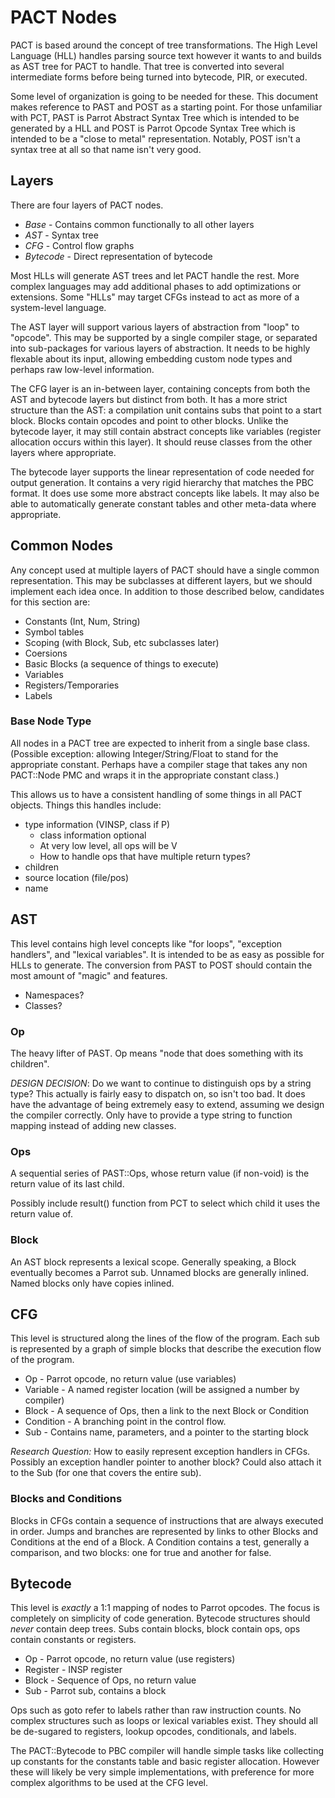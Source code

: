 PACT Nodes
==========

PACT is based around the concept of tree transformations.  The High Level
Language (HLL) handles parsing source text however it wants to and builds
as AST tree for PACT to handle.  That tree is converted into several
intermediate forms before being turned into bytecode, PIR, or executed.

Some level of organization is going to be needed for these.  This document
makes reference to PAST and POST as a starting point.  For those unfamiliar
with PCT, PAST is Parrot Abstract Syntax Tree which is intended to be
generated by a HLL and POST is Parrot Opcode Syntax Tree which is intended
to be a "close to metal" representation.  Notably, POST isn't a syntax tree
at all so that name isn't very good.



Layers
------

There are four layers of PACT nodes.

* *Base* - Contains common functionally to all other layers
* *AST* - Syntax tree
* *CFG* - Control flow graphs
* *Bytecode* - Direct representation of bytecode

Most HLLs will generate AST trees and let PACT handle the rest.  More
complex languages may add additional phases to add optimizations or
extensions.  Some "HLLs" may target CFGs instead to act as more of a
system-level language.

The AST layer will support various layers of abstraction from "loop" to
"opcode".  This may be supported by a single compiler stage, or separated
into sub-packages for various layers of abstraction.  It needs to be highly
flexable about its input, allowing embedding custom node types and perhaps
raw low-level information.

The CFG layer is an in-between layer, containing concepts from both the AST
and bytecode layers but distinct from both.  It has a more strict structure
than the AST: a compilation unit contains subs that point to a start block.
Blocks contain opcodes and point to other blocks.  Unlike the bytecode
layer, it may still contain abstract concepts like variables (register
allocation occurs within this layer).  It should reuse classes from the
other layers where appropriate.

The bytecode layer supports the linear representation of code needed for
output generation.  It contains a very rigid hierarchy that matches the PBC
format.  It does use some more abstract concepts like labels.  It may also
be able to automatically generate constant tables and other meta-data where
appropriate.

Common Nodes
------------

Any concept used at multiple layers of PACT should have a single common
representation.  This may be subclasses at different layers, but we should
implement each idea once.  In addition to those described below, candidates
for this section are:

* Constants (Int, Num, String)
* Symbol tables
* Scoping (with Block, Sub, etc subclasses later)
* Coersions
* Basic Blocks (a sequence of things to execute)
* Variables
* Registers/Temporaries
* Labels

### Base Node Type

All nodes in a PACT tree are expected to inherit from a single base class.
(Possible exception: allowing Integer/String/Float to stand for the
appropriate constant.  Perhaps have a compiler stage that takes any non
PACT::Node PMC and wraps it in the appropriate constant class.)

This allows us to have a consistent handling of some things in all PACT
objects.  Things this handles include:

* type information (VINSP, class if P)
    * class information optional
    * At very low level, all ops will be V
    * How to handle ops that have multiple return types?
* children
* source location (file/pos)
* name



AST
---

This level contains high level concepts like "for loops", "exception
handlers", and "lexical variables".  It is intended to be as easy as
possible for HLLs to generate.  The conversion from PAST to POST should
contain the most amount of "magic" and features.

* Namespaces?
* Classes?

### Op

The heavy lifter of PAST.  Op means "node that does something with its
children".

*DESIGN DECISION*: Do we want to continue to distinguish ops by a string
type?  This actually is fairly easy to dispatch on, so isn't too bad.  It
does have the advantage of being extremely easy to extend, assuming we
design the compiler correctly.  Only have to provide a type string to
function mapping instead of adding new classes.

### Ops

A sequential series of PAST::Ops, whose return value (if non-void) is the
return value of its last child.

Possibly include result() function from PCT to select which child it uses
the return value of.

### Block

An AST block represents a lexical scope.  Generally speaking, a Block
eventually becomes a Parrot sub.  Unnamed blocks are generally inlined.
Named blocks only have copies inlined.



CFG
---

This level is structured along the lines of the flow of the program.  Each
sub is represented by a graph of simple blocks that describe the execution
flow of the program.

* Op - Parrot opcode, no return value (use variables)
* Variable - A named register location (will be assigned a number by
  compiler)
* Block - A sequence of Ops, then a link to the next Block or Condition
* Condition - A branching point in the control flow.
* Sub - Contains name, parameters, and a pointer to the starting block

*Research Question:* How to easily represent exception handlers in CFGs.
Possibly an exception handler pointer to another block?  Could also attach
it to the Sub (for one that covers the entire sub).

### Blocks and Conditions

Blocks in CFGs contain a sequence of instructions that are always executed
in order.  Jumps and branches are represented by links to other Blocks and
Conditions at the end of a Block.  A Condition contains a test, generally a
comparison, and two blocks: one for true and another for false.


Bytecode
--------

This level is _exactly_ a 1:1 mapping of nodes to Parrot opcodes.  The
focus is completely on simplicity of code generation.  Bytecode structures
should _never_ contain deep trees.  Subs contain blocks, block contain ops,
ops contain constants or registers.

* Op - Parrot opcode, no return value (use registers)
* Register - INSP register
* Block - Sequence of Ops, no return value
* Sub - Parrot sub, contains a block

Ops such as goto refer to labels rather than raw instruction counts.  No
complex structures such as loops or lexical variables exist.  They should
all be de-sugared to registers, lookup opcodes, conditionals, and labels.

The PACT::Bytecode to PBC compiler will handle simple tasks like collecting
up constants for the constants table and basic register allocation.
However these will likely be very simple implementations, with preference
for more complex algorithms to be used at the CFG level.
